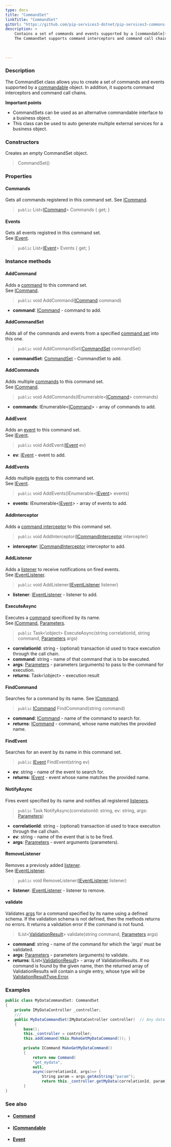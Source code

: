 ```yaml
---
type: docs
title: "CommandSet"
linkTitle: "CommandSet"
gitUrl: "https://github.com/pip-services3-dotnet/pip-services3-commons-dotnet"
description: > 
    Contains a set of commands and events supported by a [commandable](../icommandable) object.
    The CommandSet supports command interceptors and command call chains.
    
 
    
---
```


### Description

The CommandSet class allows you to create a set of commands and events supported by a [commandable](../icommandable) object. In addition, it supports command interceptors and command call chains.

**Important points**

- CommandSets can be used as an alternative commandable interface to a business object.
- This class can be used to auto generate multiple external services for a business object.

### Constructors

Creates an empty CommandSet object.

> CommandSet()


### Properties

#### Commands
Gets all commands registered in this command set.
See [ICommand](../icommand).

> `public` List<[ICommand](../icommand)> Commands { get; }


#### Events
Gets all events registred in this command set.  
See [IEvent](../ievent).

> `public` List<[IEvent](../ievent)> Events { get; }


### Instance methods

#### AddCommand
Adds a [command](../icommand) to this command set.  
See [ICommand](../icommand).

> `public` void AddCommand([ICommand](../icommand) command)

- **command**: [ICommand](../icommand) - command to add.

#### AddCommandSet
Adds all of the commands and events from a specified [command set](../command_set)
into this one. 

> `public` void AddCommandSet([CommandSet](../command_set) commandSet)

- **commandSet**: [CommandSet](../command_set) - CommandSet to add.

#### AddCommands
Adds multiple [commands](../icommand) to this command set.  
See [ICommand](../icommand).

> `public` void AddCommands(IEnumerable<[ICommand](../icommand)> commands)

- **commands**: IEnumerable<[ICommand](../icommand)> - array of commands to add.

#### AddEvent
Adds an [event](../ievent) to this command set.  
See [IEvent](../ievent).

> `public` void AddEvent([IEvent](../ievent) ev) 

- **ev**: [IEvent](../ievent) - event to add.

#### AddEvents
Adds multiple [events](../ievent) to this command set.  
See [IEvent](../ievent).

> `public` void AddEvents(IEnumerable<[IEvent](../ievent)> events)

- **events**: IEnumerable<[IEvent](../ievent)> - array of events to add.

#### AddInterceptor
Adds a [command interceptor](../icommand_interceptor) to this command set.

> `public` void AddInterceptor([ICommandInterceptor](../icommand_interceptor) intercepter)

- **intercepter**: [ICommandInterceptor](../icommand_interceptor) interceptor to add.

#### AddListener
Adds a [listener](../ievent_listener) to receive notifications on fired events.  
See [IEventListener](../ievent_listener).

> `public` void AddListener([IEventListener](../ievent_listener) listener)

- **listener**: [IEventListener](../ievent_listener) - listener to add.

#### ExecuteAsync
Executes a [command](../icommand) specificed by its name.  
See [ICommand](../icommand), [Parameters](../../run/parameters).

> `public` Task<\object\> ExecuteAsync(string correlationId, string command,  [Parameters](../../run/parameters) args)

- **correlationId**: string - (optional) transaction id used to trace execution through the call chain.
- **command**: string - name of that command that is to be executed.
- **args**: [Parameters](../../run/parameters) - parameters (arguments) to pass to the command for execution.
- **returns**: Task<\object\> - execution result

#### FindCommand
Searches for a command by its name.
See [ICommand](../icommand).

> `public` [ICommand](../icommand) FindCommand(string command)

- **command**: [ICommand](../icommand) - name of the command to search for.
- **returns**: [ICommand](../icommand) - command, whose name matches the provided name.

#### FindEvent
Searches for an event by its name in this command set.

> `public` [IEvent](../ievent) FindEvent(string ev)

- **ev**: string - name of the event to search for.
- **returns**: [IEvent](../ievent) - event whose name matches the provided name.

#### NotifyAsync
Fires event specified by its name and notifies all registered
[listeners](../ievent_listener).

> `public` Task NotifyAsync(correlationId: string, ev: string, args: [Parameters](../../run/parameters))

- **correlationId**: string - (optional) transaction id used to trace execution through the call chain.
- **ev**: string - name of the event that is to be fired.
- **args**: [Parameters](../../run/parameters) - event arguments (parameters).



#### RemoveListener
Removes a previosly added [listener](../ievent_listener).  
See [IEventListener](../ievent_listener).

> `public` void RemoveListener([IEventListener](../ievent_listener) listener)

- **listener**: [IEventListener](../ievent_listener) - listener to remove.


#### validate
Validates [args](../../run/parameters) for a command specified by its name using a defined schema.
If the validation schema is not defined, then the methods returns no errors.
It returns a validation error if the command is not found.


> IList<[ValidationResult](../../validate/validation_result)> validate(string command, [Parameters](../../run/parameters) args)

- **command**: string - name of the command for which the 'args' must be validated.
- **args**: [Parameters](../../run/parameters) - parameters (arguments) to validate.
- **returns**: IList<[ValidationResult](../../validate/validation_result)> - array of ValidationResults. If no command is found by the given name, then the returned array of ValidationResults will contain a single entry, whose type will be [ValidationResultType.Error](../../validate/validation_result_type).



### Examples

```cs
public class MyDataCommandSet: CommandSet 
{
    private IMyDataController _controller;
    /// 
    public MyDataCommandSet(IMyDataController controller)  // Any data controller interface
    {
        base();
        this._controller = controller;
        this.addCommand(this.MakeGetMyDataCommand()); }
    
        private ICommand MakeGetMyDataCommand() 
        {
            return new Command(
            "get_mydata", 
            null,
            async(correlationId, args)=> {
                String param = args.getAsString("param");
                return this._controller.getMyData(correlationId, param);  });
        }
}
```

### See also
- #### [Command](../command)
- #### [ICommandable](../icommandable)
- #### [Event](../event)
